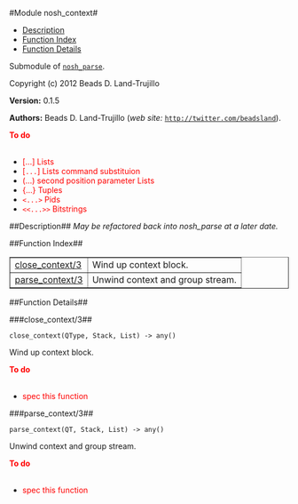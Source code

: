 

#Module nosh_context#
* [Description](#description)
* [Function Index](#index)
* [Function Details](#functions)


Submodule of [`nosh_parse`](nosh_parse.md).



Copyright (c) 2012 Beads D. Land-Trujillo

__Version:__ 0.1.5

__Authors:__ Beads D. Land-Trujillo (_web site:_ [`http://twitter.com/beadsland`](http://twitter.com/beadsland)).

__<font color="red">To do</font>__
<br></br>
* <font color="red"> [...] Lists</font>
* <font color="red"> [`...`] Lists command substituion</font>
* <font color="red"> (...) second position parameter Lists</font>
* <font color="red"> {...} Tuples</font>
* <font color="red"> `<...>` Pids</font>
* <font color="red"> `<<...>>` Bitstrings</font>
<a name="description"></a>

##Description##
 _May be refactored back into nosh_parse at a later date._<a name="index"></a>

##Function Index##


<table width="100%" border="1" cellspacing="0" cellpadding="2" summary="function index"><tr><td valign="top"><a href="#close_context-3">close_context/3</a></td><td>Wind up context block.</td></tr><tr><td valign="top"><a href="#parse_context-3">parse_context/3</a></td><td>Unwind context and group stream.</td></tr></table>


<a name="functions"></a>

##Function Details##

<a name="close_context-3"></a>

###close_context/3##




`close_context(QType, Stack, List) -> any()`



Wind up context block.

__<font color="red">To do</font>__
<br></br>
* <font color="red">spec this function</font>
<a name="parse_context-3"></a>

###parse_context/3##




`parse_context(QT, Stack, List) -> any()`



Unwind context and group stream.

__<font color="red">To do</font>__
<br></br>
* <font color="red">spec this function</font>
